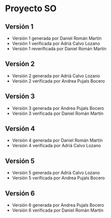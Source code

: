 # Proyecto SO

## Versión 1
* Versión 1 generada por Daniel Román Martín
* Versión 1 verificada por Adrià Calvo Lozano
* Versión 1 reverificada por Daniel Román Martín

## Versión 2
* Versión 2 generada por Adrià Calvo Lozano
* Versión 2 verificada por Andrea Pujals Bocero

## Versión 3
* Versión 3 generada por Andrea Pujals Bocero
* Versión 3 verificada por Daniel Román Martín

## Versión 4
* Versión 4 generada por Daniel Román Martín
* Versión 4 verificada por Adrià Calvo Lozano

## Versión 5
* Versión 5 generada por Adrià Calvo Lozano
* Versión 5 verificada por Andrea Pujals Bocero

## Versión 6
* Versión 6 generada por Andrea Pujals Bocero
* Versión 6 verificada por Daniel Román Martín